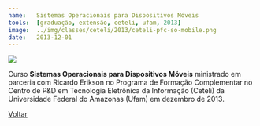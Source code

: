 ```yaml
---
name:  	Sistemas Operacionais para Dispositivos Móveis
tools: 	[graduação, extensão, ceteli, ufam, 2013]
image: 	../img/classes/ceteli/2013/ceteli-pfc-so-mobile.png
date: 	2013-12-01
---
```


![](../img/classes/ceteli/2013/ceteli-pfc-so-mobile.png)

Curso **Sistemas Operacionais para Dispositivos Móveis** ministrado em parceria com Ricardo Erikson no Programa de Formação Complementar no Centro de P&D em Tecnologia Eletrônica da Informação (Ceteli) da Universidade Federal do Amazonas (Ufam) em dezembro de 2013.


<p class="text-center">
	<a class="btn btn-outline-primary mt-1" href="{{ site.baseurl }}/classes/">Voltar</a>
</p>
